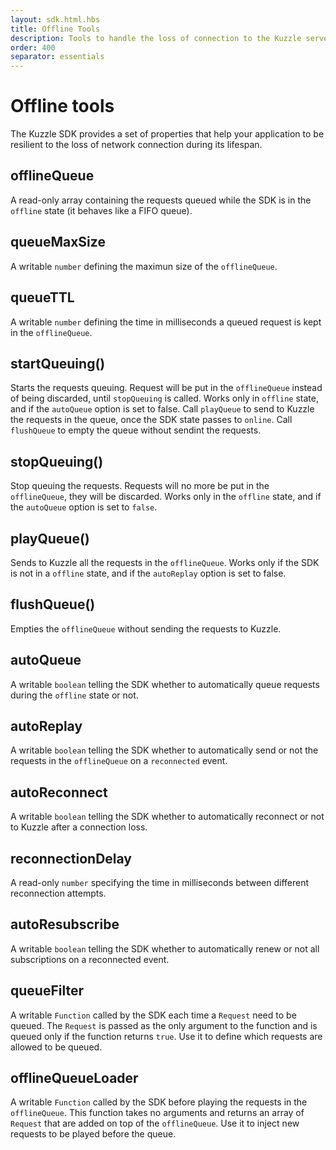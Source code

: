 ```yaml
---
layout: sdk.html.hbs
title: Offline Tools
description: Tools to handle the loss of connection to the Kuzzle server
order: 400
separator: essentials
---
```


# Offline tools

The Kuzzle SDK provides a set of properties that help your application to be resilient to the loss of network connection
during its lifespan. 

## offlineQueue

A read-only array containing the requests queued while the SDK is in the `offline` state (it behaves like a FIFO queue).

## queueMaxSize

A writable `number` defining the maximun size of the `offlineQueue`.

## queueTTL

A writable `number` defining the time in milliseconds a queued request is kept in the `offlineQueue`.

## startQueuing()

Starts the requests queuing. Request will be put in the `offlineQueue` instead of being discarded, until `stopQueuing` is called.
Works only in `offline` state, and if the `autoQueue` option is set to false. Call `playQueue` to send to Kuzzle the
requests in the queue, once the SDK state passes to `online`. Call `flushQueue` to empty the queue without sendint the requests.

## stopQueuing()

Stop queuing the requests. Requests will no more be put in the `offlineQueue`, they will be discarded.
Works only in the `offline` state, and if the `autoQueue` option is set to `false`.

## playQueue()

Sends to Kuzzle all the requests in the `offlineQueue`. Works only if the SDK is not in a `offline` state, and if the 
`autoReplay` option is set to false.

## flushQueue()

Empties the `offlineQueue` without sending the requests to Kuzzle.

## autoQueue

A writable `boolean` telling the SDK whether to automatically queue requests during the `offline` state or not.

## autoReplay

A writable `boolean` telling the SDK whether to automatically send or not the requests in the `offlineQueue` on a
`reconnected` event.

## autoReconnect

A writable `boolean` telling the SDK whether to automatically reconnect or not to Kuzzle after a connection loss.

## reconnectionDelay 	

A read-only `number` specifying the time in milliseconds between different reconnection attempts.

## autoResubscribe

A writable `boolean` telling the SDK whether to automatically renew or not all subscriptions on a reconnected event.

## queueFilter

A writable `Function` called by the SDK each time a `Request` need to be queued. The `Request` is passed as the only argument
to the function and is queued only if the function returns `true`. Use it to define which requests are allowed to be queued.

## offlineQueueLoader

A writable `Function` called by the SDK before playing the requests in the `offlineQueue`. This function takes no arguments
and returns an array of `Request` that are added on top of the `offlineQueue`. Use it to inject new requests to be played
before the queue.